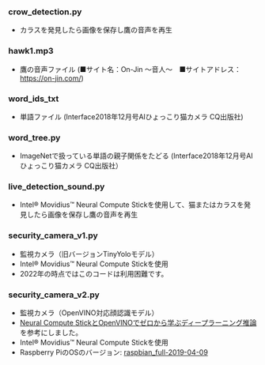 ### crow_detection.py
- カラスを発見したら画像を保存し鷹の音声を再生
### hawk1.mp3
- 鷹の音声ファイル (■サイト名：On-Jin ～音人～　■サイトアドレス：https://on-jin.com/)
### word_ids_txt
- 単語ファイル (Interface2018年12月号AIひょっこり猫カメラ CQ出版社)
### word_tree.py
- ImageNetで扱っている単語の親子関係をたどる (Interface2018年12月号AIひょっこり猫カメラ CQ出版社）
### live_detection_sound.py
- Intel® Movidius™ Neural Compute Stickを使用して、猫またはカラスを発見したら画像を保存し鷹の音声を再生
### security_camera_v1.py
- 監視カメラ（旧バージョンTinyYoloモデル）
- Intel® Movidius™ Neural Compute Stickを使用
- 2022年の時点ではこのコードは利用困難です。
### security_camera_v2.py
- 監視カメラ（OpenVINO対応顔認識モデル）
- [Neural Compute StickとOpenVINOでゼロから学ぶディープラーニング推論](https://jellyware.jp/openvino/#04)を参考にしました。
- Intel® Movidius™ Neural Compute Stickを使用
- Raspberry PiのOSのバージョン: [raspbian_full-2019-04-09](http://ftp.jaist.ac.jp/pub/raspberrypi/raspbian_full/images/raspbian_full-2019-04-09/)
